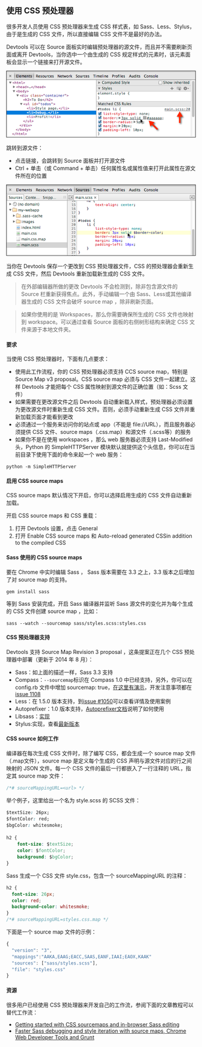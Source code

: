 ## 使用 CSS 预处理器

很多开发人员使用 CSS 预处理器来生成 CSS 样式表，如 Sass、Less、Stylus，由于是生成的 CSS 文件，所以直接编辑 CSS 文件不是最好的办法。

Devtools 可以在 Source 面板实时编辑预处理器的源文件，而且并不需要刷新页面或离开 Devtools，当你选中一个由生成的 CSS 规定样式的元素时，该元素面板会显示一个链接来打开源文件。

![显示源文件链接](../../../images/sass-debugging.png)

跳转到源文件：

- 点击链接，会跳转到 Source 面板并打开源文件
- Ctrl + 单击（或 Command + 单击）任何属性名或属性值来打开此属性在源文件所在的位置

![跳转到源文件](../../../images/sass-sources.png)

当你在 Devtools 保存一个更改到 CSS 预处理器文件，CSS 的预处理器会重新生成 CSS 文件，然后 Devtools 重新加载新生成的 CSS 文件。

>在外部编辑器所做的更改 Devtools 不会检测到，除非包含源文件的 Source 栏重新获得焦点。此外，手动编辑一个由 Sass、Less或其他编译器生成的 CSS 文件会破坏 source map ，除非刷新页面。

>如果你使用的是 Workspaces，那么你需要确保所生成的 CSS 文件也映射到 workspace。可以通过查看 Source 面板的右侧树形结构来确定 CSS 文件来源于本地文件夹。

#### 要求

当使用 CSS 预处理器时，下面有几点要求：

- 使用此工作流程，你的 CSS 预处理器必须支持 CCS source map，特别是 Source Map v3 proposal。CSS source map 必须与 CSS 文件一起建立。这样 Devtools 才能把每个 CSS 属性映射到源文件的正确位置（如：Scss 文件）
- 如果需要在更改源文件之后 Devtools 自动重新载入样式，预处理器必须设置为更改源文件时重新生成 CSS 文件。否则，必须手动重新生成 CSS 文件并重新加载页面才能看到更改
- 必须通过一个服务来访问你的站点或 app（不能是 file://URL），而且服务器必须提供 CSS 文件、source maps（.css.map）和源文件（.scss等）的服务
- 如果你不是在使用 workspaces ，那么 web 服务器必须支持 Last-Modified 头，Python 的 SimpleHTTPServer 模块默认就提供这个头信息，你可以在当前目录下使用下面的命令来起一个 web 服务：

```
python -m SimpleHTTPServer
```

#### 启用 CSS source maps

CSS source maps 默认情况下开启，你可以选择启用生成的 CSS 文件自动重新加载。

开启 CSS source maps 和 CSS 重载：

1. 打开 Devtools 设置，点击 General
2. 打开 Enable CSS source maps 和 Auto-reload generated CSSin addition to the compiled CSS

#### Sass 使用的 CSS source maps

要在 Chrome 中实时编辑 Sass ， Sass 版本需要在 3.3 之上，3.3 版本之后增加了对 source map 的支持。

```
gem install sass
```
等到 Sass 安装完成，开启 Sass 编译器并监听 Sass 源文件的变化并为每个生成的 CSS 文件创建 source map ，比如：

```
sass --watch --sourcemap sass/styles.scss:styles.css
```
#### CSS 预处理器支持

Devtools 支持 Source Map Revision 3 proposal ，这条提案正在几个 CSS 预处理器中部署（更新于 2014 年 8 月）：

- Sass：如上面的描述一样，Sass 3.3 支持
- Compass：`--sourcemap`标识在 Compass 1.0 中已经支持，另外，你可以在 config.rb 文件中增加 sourcemap: true，[在这里有演示](https://github.com/grayghostvisuals/sourcemaps)，开发注意事项都在[issue 1108](https://github.com/Compass/compass/issues/1108#issuecomment-52432075)
- Less：在 1.5.0 版本支持，到[issue #1050](https://github.com/less/less.js/issues/1050#issuecomment-25566463)可以查看详情及使用案例
- Autoprefixer：1.0 版本支持，[Autoprefixer文档](https://github.com/postcss/autoprefixer#source-map)说明了如何使用
- Libsass：[实现](https://github.com/sass/libsass/commit/366bc110c39c26c9267a1cc06e578beb94cd93ef)
- Stylus:实现，查看[最新版本](https://github.com/stylus/stylus)

#### CSS source 如何工作

编译器在每次生成 CSS 文件时，除了编写 CSS，都会生成一个 source map 文件（.map文件），source map 是定义每个生成的 CSS 声明与源文件对应的行之间映射的 JSON 文件。每一个 CSS 文件的最后一行都嵌入了一行注释的 URL，指定其 source map 文件：

```css
/*# sourceMappingURL=<url> */
```
举个例子，这里给出一个名为 style.scss 的 SCSS 文件：

```css
$textSize: 26px;
$fontColor: red;
$bgColor: whitesmoke;

h2 {
    font-size: $textSize;
    color: $fontColor;
    background: $bgColor;
}
```
Sass 生成一个 CSS 文件 style.css，包含一个 sourceMappingURL 的注释：

```css
h2 {
  font-size: 26px;
  color: red;
  background-color: whitesmoke;
}
/*# sourceMappingURL=styles.css.map */
```
下面是一个 source map 文件的示例：

```js
{
  "version": "3",
  "mappings":"AAKA,EAAG;EACC,SAAS,EANF,IAAI;EAOX,KAAK"
  "sources": ["sass/styles.scss"],
  "file": "styles.css"
}
```
#### 资源

很多用户已经使用 CSS 预处理器来开发自己的工作流，参阅下面的文章教程可以替代工作流：

- [Getting started with CSS sourcemaps and in-browser Sass editing](https://medium.com/@toolmantim/getting-started-with-css-sourcemaps-and-in-browser-sass-editing-b4daab987fb0)
- [Faster Sass debugging and style iteration with source maps, Chrome Web Developer Tools and Grunt](http://benfrain.com/add-sass-compass-debug-info-for-chrome-web-developer-tools/)

